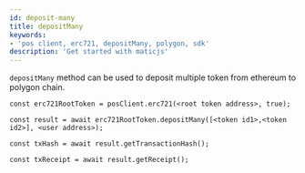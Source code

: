 ```yaml
---
id: deposit-many
title: depositMany
keywords: 
- 'pos client, erc721, depositMany, polygon, sdk'
description: 'Get started with maticjs'
---
```


`depositMany` method can be used to deposit multiple token from ethereum to polygon chain.

```
const erc721RootToken = posClient.erc721(<root token address>, true);

const result = await erc721RootToken.depositMany([<token id1>,<token id2>], <user address>);

const txHash = await result.getTransactionHash();

const txReceipt = await result.getReceipt();

```
